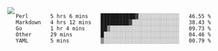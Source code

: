 

<a href="https://github.com/anuraghazra/github-readme-stats">
  <img align="left" src="https://github-readme-stats.vercel.app/api?username=kfly8&count_private=true&show_icons=true&theme=calm" />
</a>


<!--START_SECTION:waka-->
```text
Perl       5 hrs 6 mins    ███████████▓░░░░░░░░░░░░░   46.55 % 
Markdown   4 hrs 12 mins   █████████▓░░░░░░░░░░░░░░░   38.43 % 
Go         1 hr 4 mins     ██▒░░░░░░░░░░░░░░░░░░░░░░   09.73 % 
Other      29 mins         █░░░░░░░░░░░░░░░░░░░░░░░░   04.46 % 
YAML       5 mins          ▒░░░░░░░░░░░░░░░░░░░░░░░░   00.79 % 
```
<!--END_SECTION:waka-->
